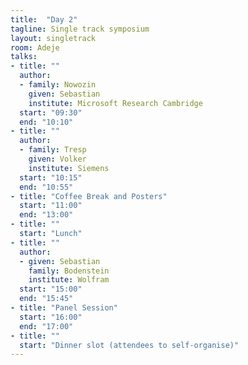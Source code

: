 ```yaml
---
title:  "Day 2"
tagline: Single track symposium
layout: singletrack
room: Adeje
talks:
- title: ""
  author: 
  - family: Nowozin
    given: Sebastian
    institute: Microsoft Research Cambridge
  start: "09:30"
  end: "10:10"
- title: ""
  author:
  - family: Tresp
    given: Volker
    institute: Siemens
  start: "10:15"
  end: "10:55"
- title: "Coffee Break and Posters"
  start: "11:00"
  end: "13:00"
- title: ""
  start: "Lunch"
- title: ""
  author: 
  - given: Sebastian
    family: Bodenstein
    institute: Wolfram
  start: "15:00"
  end: "15:45"
- title: "Panel Session"
  start: "16:00"
  end: "17:00"
- title: ""
  start: "Dinner slot (attendees to self-organise)"
---
```

